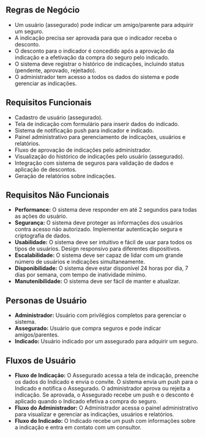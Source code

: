 ## Regras de Negócio

* Um usuário (assegurado) pode indicar um amigo/parente para adquirir um seguro.
* A indicação precisa ser aprovada para que o indicador receba o desconto.
* O desconto para o indicador é concedido após a aprovação da indicação e a efetivação da compra do seguro pelo indicado.
* O sistema deve registrar o histórico de indicações, incluindo status (pendente, aprovado, rejeitado).
* O administrador tem acesso a todos os dados do sistema e pode gerenciar as indicações.

## Requisitos Funcionais

* Cadastro de usuário (assegurado).
* Tela de indicação com formulário para inserir dados do indicado.
* Sistema de notificação push para indicador e indicado.
* Painel administrativo para gerenciamento de indicações, usuários e relatórios.
* Fluxo de aprovação de indicações pelo administrador.
* Visualização do histórico de indicações pelo usuário (assegurado).
* Integração com sistema de seguros para validação de dados e aplicação de descontos.
* Geração de relatórios sobre indicações.

## Requisitos Não Funcionais

* **Performance:** O sistema deve responder em até 2 segundos para todas as ações do usuário.
* **Segurança:** O sistema deve proteger as informações dos usuários contra acesso não autorizado.  Implementar autenticação segura e criptografia de dados.
* **Usabilidade:** O sistema deve ser intuitivo e fácil de usar para todos os tipos de usuários.  Design responsivo para diferentes dispositivos.
* **Escalabilidade:** O sistema deve ser capaz de lidar com um grande número de usuários e indicações simultaneamente.
* **Disponibilidade:** O sistema deve estar disponível 24 horas por dia, 7 dias por semana, com tempo de inatividade mínimo.
* **Manutenibilidade:** O sistema deve ser fácil de manter e atualizar.

## Personas de Usuário

* **Administrador:** Usuário com privilégios completos para gerenciar o sistema.
* **Assegurado:** Usuário que compra seguros e pode indicar amigos/parentes.
* **Indicado:** Usuário indicado por um assegurado para adquirir um seguro.

## Fluxos de Usuário

* **Fluxo de Indicação:** O Assegurado acessa a tela de indicação, preenche os dados do Indicado e envia o convite. O sistema envia um push para o Indicado e notifica o Assegurado. O administrador aprova ou rejeita a indicação. Se aprovada, o Assegurado recebe um push e o desconto é aplicado quando o Indicado efetiva a compra do seguro.
* **Fluxo do Administrador:** O Administrador acessa o painel administrativo para visualizar e gerenciar as indicações, usuários e relatórios.
* **Fluxo do Indicado:** O Indicado recebe um push com informações sobre a indicação e entra em contato com um consultor.
